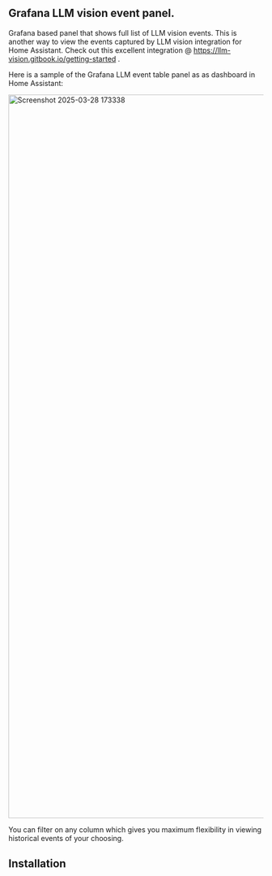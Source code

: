 ## **Grafana LLM vision event panel**.

Grafana based panel that shows full list of LLM vision events.  This is another way to view the events captured by LLM vision integration for Home Assistant.  Check out this excellent integration @
https://llm-vision.gitbook.io/getting-started .  

Here is a sample of the Grafana LLM event table panel as as dashboard in Home Assistant:

<img width="1426" alt="Screenshot 2025-03-28 173338" src="https://github.com/user-attachments/assets/cca34928-75a0-4bca-be86-07897c4f3478" />

You can filter on any column which gives you maximum flexibility in viewing historical events of your choosing.

## **Installation**
